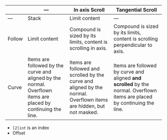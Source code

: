 
|        | —                                                                                                             | In axis Scroll                                                                                                      | Tangential Scroll                                                                                                          |
| ------ | ------------------------------------------------------------------------------------------------------------- | ------------------------------------------------------------------------------------------------------------------- | -------------------------------------------------------------------------------------------------------------------------- |
| —      | Stack                                                                                                         | Limit content                                                                                                       | —                                                                                                                          |
| Follow | Limit content                                                                                                 | Compound is sized by its limits, content is scrolling in axis.                                                      | Compound is sized by its limits, content is scrolling perpendicular to axis.                                               |
| Curve  | Items are followed by the curve and aligned by the normal. Overflown items are placed by continuing the line. | Items are followed and scrolled by the curve and aligned by the normal. Overflown items are hidden, but not masked. | Items are followed by curve and aligned **and scrolled** by the normal. Overflown items are placed by continuing the line. |
- `[2]int` is an index
- Offset
